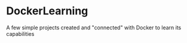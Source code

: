 # DockerLearning
A few simple projects created and "connected" with Docker to learn its capabilities
